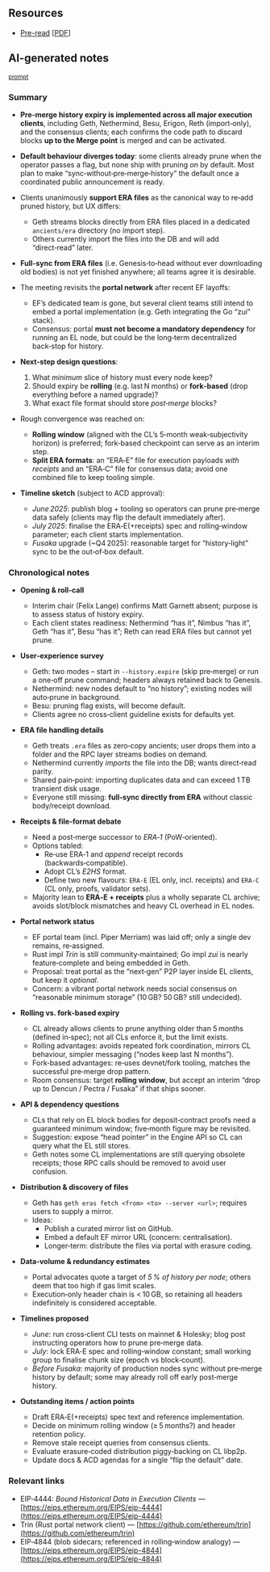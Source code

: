 ## Resources

- [Pre-read](https://www.notion.so/efdn/History-Expiry-f23g-207d9895554180779fc4c7f9e3d95817) [[PDF](Slides-notes/10-Jun_history-expiry-preread.pdf)]

## AI-generated notes

<sup>[prompt](Slides-notes/AI-info.md)</sup>

### Summary

* **Pre‑merge history expiry is implemented across all major execution clients**, including Geth, Nethermind, Besu, Erigon, Reth (import‑only), and the consensus clients; each confirms the code path to discard blocks **up to the Merge point** is merged and can be activated.
* **Default behaviour diverges today**: some clients already prune when the operator passes a flag, but none ship with pruning *on* by default. Most plan to make “sync‑without‑pre‑merge‑history” the default once a coordinated public announcement is ready.
* Clients unanimously **support ERA files** as the canonical way to re‑add pruned history, but UX differs:

  * Geth streams blocks directly from ERA files placed in a dedicated `ancients/era` directory (no import step).
  * Others currently import the files into the DB and will add “direct‑read” later.
* **Full‑sync from ERA files** (i.e. Genesis‑to‑head without ever downloading old bodies) is not yet finished anywhere; all teams agree it is desirable.
* The meeting revisits the **portal network** after recent EF layoffs:

  * EF’s dedicated team is gone, but several client teams still intend to embed a portal implementation (e.g. Geth integrating the Go “zui” stack).
  * Consensus: portal **must not become a mandatory dependency** for running an EL node, but could be the long‑term decentralized back‑stop for history.
* **Next‑step design questions**:

  1. What *minimum* slice of history must every node keep?
  2. Should expiry be **rolling** (e.g. last N months) or **fork‑based** (drop everything before a named upgrade)?
  3. What exact file format should store *post‑merge* blocks?
* Rough convergence was reached on:

  * **Rolling window** (aligned with the CL’s 5‑month weak‑subjectivity horizon) is preferred; fork‑based checkpoint can serve as an interim step.
  * **Split ERA formats**: an “ERA‑E” file for execution payloads *with receipts* and an “ERA‑C” file for consensus data; avoid one combined file to keep tooling simple.  
* **Timeline sketch** (subject to ACD approval):

  * *June 2025*: publish blog + tooling so operators can prune pre‑merge data safely (clients may flip the default immediately after).
  * *July 2025*: finalise the ERA‑E(+receipts) spec and rolling‑window parameter; each client starts implementation.
  * *Fusaka* upgrade (\~Q4 2025): reasonable target for “history‑light” sync to be the out‑of‑box default.

### Chronological notes

* **Opening & roll‑call**

  * Interim chair (Felix Lange) confirms Matt Garnett absent; purpose is to assess status of history expiry.
  * Each client states readiness: Nethermind “has it”, Nimbus “has it”, Geth “has it”, Besu “has it”; Reth can read ERA files but cannot yet prune.
* **User‑experience survey**

  * Geth: two modes – start in `--history.expire` (skip pre‑merge) or run a one‑off prune command; headers always retained back to Genesis.
  * Nethermind: new nodes default to “no history”; existing nodes will auto‑prune in background.
  * Besu: pruning flag exists, will become default.
  * Clients agree no cross‑client guideline exists for defaults yet.
* **ERA file handling details**

  * Geth treats `.era` files as zero‑copy ancients; user drops them into a folder and the RPC layer streams bodies on demand.
  * Nethermind currently *imports* the file into the DB; wants direct‑read parity.
  * Shared pain‑point: importing duplicates data and can exceed 1 TB transient disk usage.
  * Everyone still missing: **full‑sync directly from ERA** without classic body/receipt download.
* **Receipts & file‑format debate**
  * Need a post‑merge successor to *ERA‑1* (PoW‑oriented).
  * Options tabled:
    * Re‑use ERA‑1 and *append* receipt records (backwards‑compatible).
    * Adopt CL’s *E2HS* format.
    * Define two new flavours: `ERA‑E` (EL only, incl. receipts) and `ERA‑C` (CL only, proofs, validator sets).
  * Majority lean to **ERA‑E + receipts** plus a wholly separate CL archive; avoids slot/block mismatches and heavy CL overhead in EL nodes.
* **Portal network status**

  * EF portal team (incl. Piper Merriam) was laid off; only a single dev remains, re‑assigned.
  * Rust impl *Trin* is still community‑maintained; Go impl *zui* is nearly feature‑complete and being embedded in Geth.
  * Proposal: treat portal as the “next‑gen” P2P layer inside EL clients, but keep it *optional*.
  * Concern: a vibrant portal network needs social consensus on “reasonable minimum storage” (10 GB? 50 GB? still undecided).
* **Rolling vs. fork‑based expiry**

  * CL already allows clients to prune anything older than 5 months (defined in‑spec); not all CLs enforce it, but the limit exists.
  * Rolling advantages: avoids repeated fork coordination, mirrors CL behaviour, simpler messaging (“nodes keep last N months”).
  * Fork‑based advantages: re‑uses devnet/fork tooling, matches the successful pre‑merge drop pattern.
  * Room consensus: target **rolling window**, but accept an interim “drop up to Dencun / Pectra / Fusaka” if that ships sooner.
* **API & dependency questions**

  * CLs that rely on EL block bodies for deposit‑contract proofs need a guaranteed minimum window; five‑month figure may be revisited.
  * Suggestion: expose “head pointer” in the Engine API so CL can query what the EL still stores.
  * Geth notes some CL implementations are still querying obsolete receipts; those RPC calls should be removed to avoid user confusion.
* **Distribution & discovery of files**

  * Geth has `geth eras fetch <from> <to> --server <url>`; requires users to supply a mirror.
  * Ideas:
    * Publish a curated mirror list on GitHub.
    * Embed a default EF mirror URL (concern: centralisation).
    * Longer‑term: distribute the files via portal with erasure coding.
* **Data‑volume & redundancy estimates**

  * Portal advocates quote a target of *5 % of history per node*; others deem that too high if gas limit scales.
  * Execution‑only header chain is < 10 GB, so retaining all headers indefinitely is considered acceptable.
* **Timelines proposed**

  * *June*: run cross‑client CLI tests on mainnet & Holesky; blog post instructing operators how to prune pre‑merge data.
  * *July*: lock ERA‑E spec and rolling‑window constant; small working group to finalise chunk size (epoch vs block‑count).
  * *Before Fusaka*: majority of production nodes sync without pre‑merge history by default; some may already roll off early post‑merge history.
* **Outstanding items / action points**

  * Draft ERA‑E(+receipts) spec text and reference implementation.
  * Decide on minimum rolling window (≥ 5 months?) and header retention policy.
  * Remove stale receipt queries from consensus clients.
  * Evaluate erasure‑coded distribution piggy‑backing on CL libp2p.
  * Update docs & ACD agendas for a single “flip the default” date.

### Relevant links

* EIP‑4444: *Bound Historical Data in Execution Clients* — [https://eips.ethereum.org/EIPS/eip-4444](https://eips.ethereum.org/EIPS/eip-4444)
* Trin (Rust portal network client) — [https://github.com/ethereum/trin](https://github.com/ethereum/trin)
* EIP‑4844 (blob sidecars; referenced in rolling‑window analogy) — [https://eips.ethereum.org/EIPS/eip-4844](https://eips.ethereum.org/EIPS/eip-4844)
